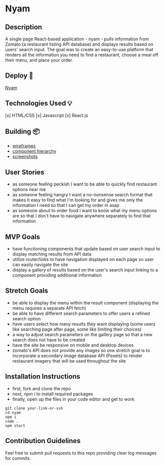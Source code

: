# Nyam
## Description 

A single page React-based application - nyam - pulls information from Zomato (a restaurant listing API database) and displays results based on users' search input. The goal was to create an easy-to-use platform that renders all the information you need to find a restaurant, choose a meal off their menu, and place your order.

## Deploy  :key:

[Nyam](https://peckish-v1.herokuapp.com/)

## Technologies Used :bulb:

[x] HTML/CSS
[x] Javascript 
[x] React.js

## Building :package:
* [wireframes](src/Images/peckish_wireframe-01.jpg)
* [component hierarchy](src/Images/peckish_components-01.jpg)
* [screenshots](src/Images/peckish_screenshots-01.jpg)

## User Stories

* as someone feeling peckish I want to be able to quickly find restaurant options near me
* as someone feeling hangry I want a no-nonsense search format that makes it easy to find what I'm looking for and gives me only the information I need so that I can get my order in asap
* as someone about to order food I want to know what my menu options are so that I don't have to navigate anywhere separately to find that information

## MVP Goals

* have functioning components that update based on user search input to display matching results from API data
* utilize router/links to have navigation displayed on each page so user can easily navigate the site
* display a gallery of results based on the user's search input linking to a component providing additional information


## Stretch Goals
* be able to display the menu within the result component (displaying the menu requires a separate API fetch)
* be able to have different search parameters to offer users a refined search option
* have users select how many results they want displaying (some users like searching page after page, some like limiting their choices)
* a way to adjust search parameters on the gallery page so that a new search does not have to be created
* have the site be responsive on mobile and desktop devices
* zomato's API does not provide any images so one stretch goal is to incorporate a secondary image database API (Pexels) to render restaurant imagery that will be used throughout the site
  
## Installation Instructions 
* first, fork and clone the repo 
* next, npm i to install required packages
* finally, open up the files in your code editor and get to work

```
git clone your-link-or-ssh
cd nyam
npm i
code .
npm start
```
## Contribution Guidelines
Feel free to submit pull requests to this repo providing clear log messages for commits. 




